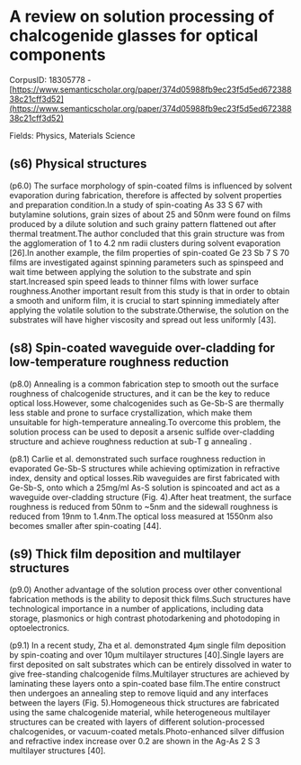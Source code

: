 # A review on solution processing of chalcogenide glasses for optical components

CorpusID: 18305778 - [https://www.semanticscholar.org/paper/374d05988fb9ec23f5d5ed67238838c21cff3d52](https://www.semanticscholar.org/paper/374d05988fb9ec23f5d5ed67238838c21cff3d52)

Fields: Physics, Materials Science

## (s6) Physical structures
(p6.0) The surface morphology of spin-coated films is influenced by solvent evaporation during fabrication, therefore is affected by solvent properties and preparation condition.In a study of spin-coating As 33 S 67 with butylamine solutions, grain sizes of about 25 and 50nm were found on films produced by a dilute solution and such grainy pattern flattened out after thermal treatment.The author concluded that this grain structure was from the agglomeration of 1 to 4.2 nm radii clusters during solvent evaporation [26].In another example, the film properties of spin-coated Ge 23 Sb 7 S 70 films are investigated against spinning parameters such as spinspeed and wait time between applying the solution to the substrate and spin start.Increased spin speed leads to thinner films with lower surface roughness.Another important result from this study is that in order to obtain a smooth and uniform film, it is crucial to start spinning immediately after applying the volatile solution to the substrate.Otherwise, the solution on the substrates will have higher viscosity and spread out less uniformly [43].
## (s8) Spin-coated waveguide over-cladding for low-temperature roughness reduction
(p8.0) Annealing is a common fabrication step to smooth out the surface roughness of chalcogenide structures, and it can be the key to reduce optical loss.However, some chalcogenides such as Ge-Sb-S are thermally less stable and prone to surface crystallization, which make them unsuitable for high-temperature annealing.To overcome this problem, the solution process can be used to deposit a arsenic sulfide over-cladding structure and achieve roughness reduction at sub-T g annealing .

(p8.1) Carlie et al. demonstrated such surface roughness reduction in evaporated Ge-Sb-S structures while achieving optimization in refractive index, density and optical losses.Rib waveguides are first fabricated with Ge-Sb-S, onto which a 25mg/ml As-S solution is spincoated and act as a waveguide over-cladding structure (Fig. 4).After heat treatment, the surface roughness is reduced from 50nm to ~5nm and the sidewall roughness is reduced from 19nm to 1.4nm.The optical loss measured at 1550nm also becomes smaller after spin-coating [44].
## (s9) Thick film deposition and multilayer structures
(p9.0) Another advantage of the solution process over other conventional fabrication methods is the ability to deposit thick films.Such structures have technological importance in a number of applications, including data storage, plasmonics or high contrast photodarkening and photodoping in optoelectronics.

(p9.1) In a recent study, Zha et al. demonstrated 4µm single film deposition by spin-coating and over 10µm multilayer structures [40].Single layers are first deposited on salt substrates which can be entirely dissolved in water to give free-standing chalcogenide films.Multilayer structures are achieved by laminating these layers onto a spin-coated base film.The entire construct then undergoes an annealing step to remove liquid and any interfaces between the layers (Fig. 5).Homogeneous thick structures are fabricated using the same chalcogenide material, while heterogeneous multilayer structures can be created with layers of different solution-processed chalcogenides, or vacuum-coated metals.Photo-enhanced silver diffusion and refractive index increase over 0.2 are shown in the Ag-As 2 S 3 multilayer structures [40].
